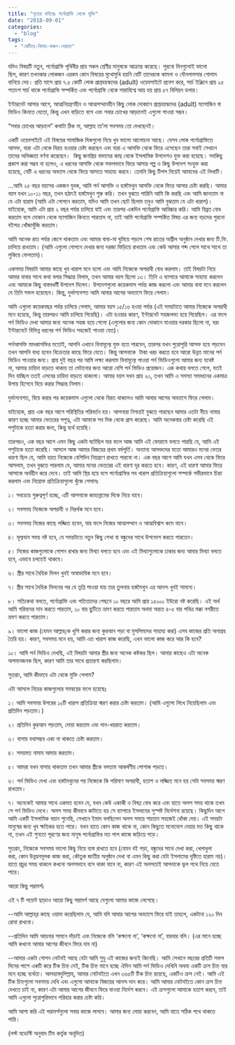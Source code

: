 ```yaml
---
title: "বৃত্তের বাইরেঃ পর্নোগ্রাফি থেকে মুক্তি"
date: "2018-09-01"
categories: 
  - "blog"
tags: 
  - "ঝেটিয়ে-বিদায়-করুন-বেয়াড়া"
---
```


যদিও বিষয়টি নতুন, পর্নোগ্রাফি পৃথিবীর প্রায় সকল শ্রেণীর মানুষকে আক্রান্ত করেছে। পুরনো দিনগুলোই ভালো ছিল, কারণ তখনকার লোকজন এরকম কোন বিষয়ের মুখোমুখি হয়নি যেটি তাদেরকে কামনা ও যৌনলালসার গোলাম বানিয়ে দেয়। প্রতি মাসে প্রায় ৭.৫ কোটি লোক প্রাপ্তবয়স্কদের (adult) ওয়েবসাইটে প্রবেশ করে, সার্চ ইঞ্জিনে প্রায় ২৫ শতাংশ সার্চ থাকে পর্নোগ্রাফি সম্পর্কিত এবং পর্নোগ্রাফি থেকে সারাবিশ্বে আয় হয় প্রায় ৫৭ বিলিয়ন ডলার।

ইন্টারনেট আসার আগে, আত্মনিয়ন্ত্রণহীন ও আত্মসম্মানহীন কিছু লোক দোকানে প্রাপ্তবয়স্কদের (adult) ম্যাগাজিন বা ভিডিও কিনতে যেতো, কিন্তু এখন বাড়িতে বসে এবং সবার চোখের আড়ালেই এগুলো পাওয়া সম্ভব।

“সবার চোখের আড়ালে” কথাটা ঠিক না, আল্লাহ তা’লা সবসময় তো দেখছেনই।

একটি ওয়েবসাইটে এই বিষয়ের সামাজিক দিকগুলো নিয়ে খুব ভালো আলোচনা আছে। যেসব লোক পর্নোগ্রাফিতে আসক্ত, যারা এটা থেকে বিরত হওয়ার চেষ্টা করছেন এবং যারা এ আসক্তি থেকে ফিরে এসেছেন তারা সবাই সেখানে তাদের অভিজ্ঞতা বর্ণনা করেছেন।  কিছু জনপ্রিয় বক্তাদের কাছ থেকে ইসলামিক উপদেশও যুক্ত করা হয়েছে। সবকিছু প্রকাশ করা সম্ভব না হলেও, এ ধরনের আসক্তি থেকে সফলভাবে ফিরে আসার গল্প ও কিছু উপদেশ সংযুক্ত করা হয়েছে, যেটি এ ধরনের অভ্যাস থেকে ফিরে আসতে সাহায্য করবে। তেমনি কিছু টিপস নিয়েই আমাদের এই লিখাটি।

...আমি ২৫ বছর বয়সের একজন যুবক, আমি পর্ন আসক্তি ও হস্তমৈথুন আসক্তি থেকে ফিরে আসার চেষ্টা করছি। আমার বয়স যখন ১০-১১ বছর, তখন হঠাৎই হস্তমৈথুন শুরু করি। তখন বুঝতে পারিনি আমি কি করছি এবং আমি জানতাম না যে এটা হারাম (আমি এটা গোপনে করতাম, যদিও আমি তখন ছোট ছিলাম তবুও আমি বুঝতাম যে এটা খারাপ)। যাইহোক, আমি এটা প্রায় ২ বছর পর্যন্ত চালিয়ে যাই এবং তারপর একদিন পর্নোগ্রাফি আবিষ্কার করি। আমি বিব্রত বোধ করতাম বলে দোকান থেকে ম্যাগাজিন কিনতে পারতাম না, তাই আমি পর্নোগ্রাফি সম্পর্কিত বিষয় এর জন্য বড়দের পুরনো বইপত্র খোঁজাখুঁজি করতাম।

আমি অনেক রাত পর্যন্ত জেগে থাকতাম এবং আমার বাবা-মা ঘুমিয়ে পড়লে শেষ রাতের অশ্লীল অনুষ্ঠান দেখার জন্য টি.ভি. চালিয়ে রাখতাম। (আমি এগুলো গোপনে দেখার জন্য দরজা ভিড়িয়ে রাখতাম এবং কেউ আসার শব্দ পেলে সাথে সাথে তা লুকিয়ে ফেলতাম)।

একসময় বিষয়টা আমার কাছে খুব খারাপ মনে হলো এবং আমি নিজেকে অপরাধী বোধ করলাম। তাই বিষয়টা নিয়ে আমার বাবার সাথে কথা বলার সিদ্ধান্ত নিলাম, তখন আমার বয়স ছিলো ১৩। তিনি এ ব্যাপারে আমাকে সাহায্য করলেন এবং আমাকে কিছু বাস্তবধর্মী উপদেশ দিলেন। উপদেশগুলো কয়েকমাস পর্যন্ত কাজ করলো এবং আমার বাবা মনে করলেন যে তিনি সফল হয়েছেন। কিন্তু, দুর্ভাগ্যবশত আমি আবার আগের অভ্যাসে ফিরে গেলাম।

আমি এগুলো কয়েকবছর পর্যন্ত চালিয়ে গেলাম, আমার বয়স ১৫/১৬ হওয়া পর্যন্ত (এই সময়টাতে আমার নিজেকে অপরাধী মনে হয়েছে, কিন্তু তারপরও আমি চালিয়ে গিয়েছি)। এটা হওয়ার কারণ, ইন্টারনেট সহজলভ্য হয়ে গিয়েছিল। এর ফলে পর্ন ভিডিও দেখা আমার জন্য অনেক সহজ হয়ে গেলো (এগুলোর জন্য কোন দোকানে যাওয়ার দরকার ছিলো না, বরং ইন্টারনেটে বিভিন্ন ধরনের পর্ন ভিডিও সহজেই পাওয়া যেত)।

পর্নআসক্তি মাদকাসক্তির মতোই, আপনি এখানে বিনামূল্যে যুক্ত হতে পারবেন, তারপর যখন পুরোপুরি আসক্ত হয়ে পড়বেন তখন আপনি বাধ্য হবেন বিক্রেতার কাছে ফিরে যেতে। কিন্তু আপনাকে  টাকা খরচ করতে হবে আরো উন্নত মানের পর্ন ভিডিও পাওয়ার জন্য। প্রায় দুই বছর পর আমি লক্ষ্য করলাম বিনামূল্যে পাওয়া পর্ন ভিডিওগুলো আমার জন্য যথেষ্ট না, আমার চাহিদা বাড়তে থাকায় তা মেটানোর জন্য আরো বেশি পর্ন ভিডিও প্রয়োজন। এক কথায় বলতে গেলে, যতই দিন যাচ্ছিল ততই এসবের চাহিদা বাড়তে থাকলো। আমার বয়স যখন প্রায় ২০, তখন আমি এ সমস্যা সমাধানের একমাত্র উপায় হিসেবে বিয়ে করার সিদ্ধান্ত নিলাম।

দুর্ভাগ্যবশত, বিয়ে করার পর কয়েকমাস এগুলো থেকে বিরত থাকলেও আমি আবার আগের অভ্যাসে ফিরে গেলাম।

যাইহোক, প্রায় এক বছর আগে পরিস্থিতির পরিবর্তন হয়। আপনারা নিশ্চয়ই বুঝতে পারছেন আমার এতটা নীচে নামার কারণ হচ্ছে আমার ভেতরের পশুত্ব, এটা আমাকে সব দিক থেকে গ্রাস করেছে। আমি অনেকবার চেষ্টা করেছি এই পশুটাকে হত্যা করার জন্য, কিন্তু ব্যর্থ হয়েছি।

তারপরও, এক বছর আগে এমন কিছু একটা ঘটেছিল যার ফলে আজ আমি এই ফোরামে বলতে পারছি যে, আমি এই পশুটাকে হত্যা করেছি। আসলে আজ আমার বিজয়ের প্রথম বর্ষপূর্তি। অন্যান্য আসক্তদের মতো আমারও মনের ভেতর ধারণা ছিল যে, আমি হয়ত নিজেকে বেশিদিন নিয়ন্ত্রণে রাখতে পারবো না। এক বছর আগে আমি যখন এসব থেকে ফিরে আসলাম, তখন বুঝতে পারলাম যে, আমার মনের ভেতরের এই ধারণা দূর করতে হবে। কারণ, এই ধারণা আমার ফিরে আসাকে অর্থহীন করে দেবে। তাই আমি স্থির হয়ে বসে পর্নোগ্রাফির সব খারাপ প্রতিক্রিয়াগুলো সম্পর্কে গভীরভাবে চিন্তা করলাম এবং নিম্নোক্ত প্রতিক্রিয়াগুলো খুঁজে পেলামঃ

১। সবচেয়ে গুরুত্বপূর্ণ হচ্ছে, এটি আপনাকে জাহান্নামের দিকে নিয়ে যাবে।

২। সবসময় নিজেকে অপরাধী ও নিরর্থক মনে হবে।

৩। সবসময় নিজের কাছে লজ্জিত হবেন, যার ফলে নিজের আত্মসম্মান ও আত্মবিশ্বাস কমে যাবে।

৪। মূল্যবান সময় নষ্ট হবে, যে সময়টাতে নতুন কিছু শেখা বা বন্ধুদের সাথে উপভোগ করতে পারতেন।

৫। নিজের কাজগুলোকে গোপন রাখার জন্য মিথ্যা বলতে হবে এবং এই মিথ্যাগুলোকে ঢাকার জন্য আবার মিথ্যা বলতে হবে, এভাবে চলতেই থাকবে।

৬। স্ত্রীর সাথে দৈহিক মিলন খুবই অস্বাভাবিক মনে হবে।

৭। স্ত্রীর সাথে দৈহিক মিলনের পর যে তৃপ্তি পাওয়া যায় তার তুলনায় হস্তমৈথুন এর আনন্দ খুবই সামান্য।

৮। সত্যিকথা বলতে, পর্নোগ্রাফি এবং পতিতাদের পেছনে ১০ বছরে আমি প্রায় ১৫০০০ ইউরো নষ্ট করেছি। এই অর্থ আমি গরিবদের দান করতে পারতাম, ১০ বার ছুটিতে ভ্রমণ করতে পারতাম অথবা অন্তত ৪-৫ বার পবিত্র মক্কা নগরীতে ভ্রমণ করতে পারতাম।

৯। ভালো কাজ (যেমন আল্লাহ্‌কে খুশি করার জন্য কুরআন পড়া বা মুসলিমদের সাহায্য করা) এসব কাজের প্রতি অনাগ্রহ তৈরি হয়। কারণ, সবসময় মনে হয়, আমি এত খারাপ কাজ করেছি, এখন ভালো কাজ করে আর কি হবে?

১০। আমি পর্ন ভিডিও দেখছি, এই বিষয়টা আমার স্ত্রীর জন্য অনেক কষ্টকর ছিল। আমার কাছেও এটা অনেক অপমানজনক ছিল, কারণ আমি তার সাথে প্রতারণা করছিলাম।

সুতরাং, আমি কীভাবে এটা থেকে মুক্তি পেলাম?

এটা আসলে নিচের কাজগুলোর সমন্বয়ের ফলে হয়েছেঃ

১। আমি সবসময় উপরের ১০টি খারাপ প্রতিক্রিয়া স্মরণ করার চেষ্টা করতাম। (আমি এগুলো লিখে নিয়েছিলাম এবং প্রতিদিন পড়তাম।)

২। প্রতিদিন কুরআন পড়তাম, দোয়া করতাম এবং দান-খয়রাত করতাম।

৩। বাসায় যথাসম্ভব একা না থাকতে চেষ্টা করতাম।

৪। সময়মত নামায আদায় করতাম।

৫। আমরা যখন বাসায় থাকতাম তখন আমার স্ত্রীকে বলতাম আকর্ষণীয় পোশাক পড়তে।

৬। পর্ন ভিডিও দেখা এবং হস্তমৈথুনের পর নিজেকে কি পরিমাণ অপরাধী, হতাশ ও লজ্জিত মনে হয় সেটা সবসময় স্মরণ রাখতাম।

৭। অনেকেই আমার সাথে একমত হবেন যে, যখন কেউ একাকী ও বিষণ্ণ বোধ করে এবং হাতে অলস সময় থাকে তখন সে পর্ন ভিডিও দেখে। অলস সময় কীভাবে কাটাতে হয় সে ব্যাপারে ইসলামের সুস্পষ্ট নির্দেশনা রয়েছে। কিছুদিন আগে আমি একটি ইসলামিক বয়ান শুনেছি, সেখানে ইমাম বলছিলেন অলস সময়ে শয়তান সহজেই ধোঁকা দেয়। এই সময়টা মানুষের জন্য খুব ক্ষতিকর হতে পারে। যখন হাতে কোন কাজ থাকে না, কোন কিছুতে মনোযোগ দেয়ার মত কিছু থাকে না, তখন এই শুন্যতা পূরণের জন্য মানুষ পর্নোগ্রাফির মত পাপ কাজে জড়িয়ে পড়ে।

সুতরাং, নিজেকে সবসময় ভালো কিছু নিয়ে ব্যস্ত রাখতে হবে (যেমন বই পড়া, বন্ধুদের সাথে দেখা করা, খেলাধুলা করা, কোন উন্নয়নমূলক কাজ করা, কৌতুক জাতীয় অনুষ্ঠান দেখা বা এমন কিছু করা যেটা ইসলামের দৃষ্টিতে হারাম নয়)। হাতে প্রচুর সময় থাকলে কখনো অলসভাবে বসে থাকা যাবে না, কারণ এই অলসতাই আপনাকে ভুল পথে নিয়ে যেতে পারে।

আরো কিছু পরামর্শঃ

এই ৭ টি পয়েন্ট ছাড়াও আরো কিছু পরামর্শ আছে যেগুলো আমার কাজে লেগেছে।

\--আমি আল্লাহ্‌র কাছে ওয়াদা করেছিলাম যে, আমি যদি আবার আগের অভ্যাসে ফিরে যাই তাহলে, একটানা ১২০ দিন রোযা রাখবো।

\--প্রতিদিন আমি আয়নার সামনে দাঁড়াই এবং নিজেকে বলি ‘কক্ষনো না’, ‘কক্ষনো না’, বারবার বলি। (এর মানে হচ্ছে আমি কখনো আমার আগের জীবনে ফিরে যাব না)

\--আমার একটা গোপন নোটবই আছে যেটা আমি শুধু এই কাজের জন্যই কিনেছি। আমি সেখানে বছরের প্রতিটি সফল দিনের পাশে একটি করে টিক চিহ্ন দেই, টিক চিহ্ন মানে হচ্ছে ঐদিন আমি পর্ন ভিডিও দেখিনি অথবা একটি ক্রস চিহ্ন যার মনে হচ্ছে ব্যর্থতা। আলহামদুলিল্লাহ্‌, আমার নোটবইতে এখন ৩৬৫টি টিক চিহ্ন রয়েছে, একটিও ক্রস নেই। আমি এই টিক চিহ্নগুলো সবসময় দেখি এবং এগুলো আমাকে বিজয়ের আনন্দ দান করে। আমি আমার নোটবইতে কোন ক্রস চিহ্ন দেখতে চাই না, কারণ এটা আমার আগের জীবনে ফিরে যাওয়া নির্দেশ করবে। এই ক্রসগুলো আমাকে হতাশ করবে, তাই আমি এগুলো পুরোপুরিভাবে পরিহার করার চেষ্টা করি।

আমি আশা করি এই পরামর্শগুলো সবার কাজে লাগবে। আমার জন্য দোয়া করবেন, আমি যাতে সঠিক পথে থাকতে পারি।

(লস্ট মডেস্টি অনুবাদ টিম কর্তৃক অনূদিত)
